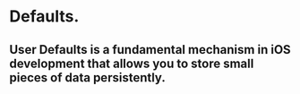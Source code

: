 Defaults.
=========

User Defaults is a fundamental mechanism in iOS development that allows you to store small pieces of data persistently.
---------
